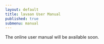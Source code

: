 ```yaml
---
layout: default
title: lavaan User Manual
published: true
submenu: manual
---
```


The online user manual will be available soon.
